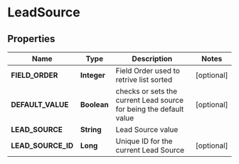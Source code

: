 
# LeadSource

## Properties
Name | Type | Description | Notes
------------ | ------------- | ------------- | -------------
**FIELD_ORDER** | **Integer** | Field Order used to retrive list sorted |  [optional]
**DEFAULT_VALUE** | **Boolean** | checks or sets the current Lead source for being the default value |  [optional]
**LEAD_SOURCE** | **String** | Lead Source value | 
**LEAD_SOURCE_ID** | **Long** | Unique ID for the current Lead Source |  [optional]



